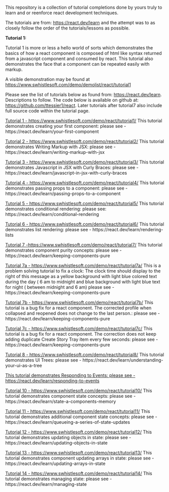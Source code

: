 This repository is a collection of tutorial completions done by yours truly to learn and or reenforce react development techniques.

The tutorials are from: https://react.dev/learn and the attempt was to as closely follow the order of the tutorials/lessons as possible.

<b>Tutorial 1:</b>
<p>Tutorial 1 is more or less a hello world of sorts which demonstrates the basics of how a react component is composed of html like syntax returned from a javascript component and consumed by react. This tutorial also demonstrates the face that a component can be repeated easily with markup.

A visible demonstration may be found at https://www.swhistlesoft.com/demo/demolist/react/tutorial1
</p>

Please see the list of tutorials below as found from: https://react.dev/learn. Descriptions to follow. The code below is available on github at: https://github.com/ttessier1/react. Later tutorials after tutorial7 also include full source code within the tutorial page.

<p>
<a href="https://www.swhistlesoft.com/demo/react/tutorial1/" title="https://www.swhistlesoft.com/demo/react/tutorial1/">Tutorial 1 - https://www.swhistlesoft.com/demo/react/tutorial1/</a>
This tutorial demonstrates creating your first component: please see - https://react.dev/learn/your-first-component
</p>

<p>
<a href="https://www.swhistlesoft.com/demo/react/tutorial2/" title="https://www.swhistlesoft.com/demo/react/tutorial2/">Tutorial 2 - https://www.swhistlesoft.com/demo/react/tutorial2/</a>
This tutorial demonstrates Writing Markup with JSX: please see - https://react.dev/learn/writing-markup-with-jsx
</p>
<p>
<a href="https://www.swhistlesoft.com/demo/react/tutorial3/" title="https://www.swhistlesoft.com/demo/react/tutorial3/">Tutorial 3 - https://www.swhistlesoft.com/demo/react/tutorial3/</a>
This tutorial demonstrates Javascript in JSX with Curly Braces: please see - https://react.dev/learn/javascript-in-jsx-with-curly-braces
</p>
<p>
<a href="https://www.swhistlesoft.com/demo/react/tutorial4/" title="https://www.swhistlesoft.com/demo/react/tutorial4/">Tutorial 4 - https://www.swhistlesoft.com/demo/react/tutorial4/</a>
This tutorial demonstrates passing props to a component: please see - https://react.dev/learn/passing-props-to-a-component
</p>

<p>
<a href="https://www.swhistlesoft.com/demo/react/tutorial5/" title="https://www.swhistlesoft.com/demo/react/tutorial5/">Tutorial 5 - https://www.swhistlesoft.com/demo/react/tutorial5/</a>
This tutorial demonstrates conditional rendering: please see: https://react.dev/learn/conditional-rendering
</p>
<p>
<a href="https://www.swhistlesoft.com/demo/react/tutorial6/" title="https://www.swhistlesoft.com/demo/react/tutorial6/">Tutorial 6 - https://www.swhistlesoft.com/demo/react/tutorial6/</a>
This tutorial demonstrates list rendering: please see - https://react.dev/learn/rendering-lists
</p>
<p>
<a href="https://www.swhistlesoft.com/demo/react/tutorial7/" title="https://www.swhistlesoft.com/demo/react/tutorial7/">Tutorial 7 -https://www.swhistlesoft.com/demo/react/tutorial7/</a>
This tutorial demonstrates component purity concepts: please see - https://react.dev/learn/keeping-components-pure
</p>
<p>
<a href="https://www.swhistlesoft.com/demo/react/tutorial7a/" title="https://www.swhistlesoft.com/demo/react/tutorial7a/">Tutorial 7a - https://www.swhistlesoft.com/demo/react/tutorial7a/</a>
This is a problem solving tutorial to fix a clock: The clock time should display to the right of this message as a yellow background with light blue colored text during the day ( 6 am to midnight and blue background with light blue text for night ( between midnight and 6 am) please see - https://react.dev/learn/keeping-components-pure
</p>
<p>
<a href="https://www.swhistlesoft.com/demo/react/tutorial7b/" title="https://www.swhistlesoft.com/demo/react/tutorial7b/">Tutorial 7b - https://www.swhistlesoft.com/demo/react/tutorial7b/</a>
This tutorial is a bug fix for a react component. The corrected profile when collapsed and reopened does not change to the last person.: please see - https://react.dev/learn/keeping-components-pure
</p>
<p>
<a href="https://www.swhistlesoft.com/demo/react/tutorial7c/" title="https://www.swhistlesoft.com/demo/react/tutorial7c/">Tutorial 7c - https://www.swhistlesoft.com/demo/react/tutorial7c/</a>
This tutorial is a bug fix for a react component. The correction does not keep adding duplicate Create Story Tray item every few seconds: please see - https://react.dev/learn/keeping-components-pure
</p>
<p>
<a href="https://www.swhistlesoft.com/demo/react/tutorial8/" title="https://www.swhistlesoft.com/demo/react/tutorial8/">Tutorial 8 - https://www.swhistlesoft.com/demo/react/tutorial8/</a>
This tutorial demonstrates UI Trees: please see - https://react.dev/learn/understanding-your-ui-as-a-tree
</p>
<p>
  <a href="https://www.swhistlesoft.com/demo/react/tutorial9/" title="https://www.swhistlesoft.com/demo/react/tutorial9/"Tutorial 9 - https://www.swhistlesoft.com/demo/react/tutorial9/</a>
This tutorial demonstrates Responding to Events: please see - https://react.dev/learn/responding-to-events
</p>
<p>
<a href="https://www.swhistlesoft.com/demo/react/tutorial10/" title="https://www.swhistlesoft.com/demo/react/tutorial10/">Tutorial 10 - https://www.swhistlesoft.com/demo/react/tutorial10/</a>
This tutorial demonstrates component state concepts: please see - https://react.dev/learn/state-a-components-memory
</p>
<p>
<a href="https://www.swhistlesoft.com/demo/react/tutorial11/" title="https://www.swhistlesoft.com/demo/react/tutorial11/">Tutorial 11 - https://www.swhistlesoft.com/demo/react/tutorial11/</a>
This tutorial demonstrates additional component state concepts: please see - https://react.dev/learn/queueing-a-series-of-state-updates
</p>
<p>
<a href="https://www.swhistlesoft.com/demo/react/tutorial11/" title="https://www.swhistlesoft.com/demo/react/tutorial12/">Tutorial 12 - https://www.swhistlesoft.com/demo/react/tutorial12/</a>
This tutorial demonstrates updating objects in state: please see - https://react.dev/learn/updating-objects-in-state
</p>
<p>
<a href="https://www.swhistlesoft.com/demo/react/tutorial13/" title="https://www.swhistlesoft.com/demo/react/tutorial13/">Tutorial 13 - https://www.swhistlesoft.com/demo/react/tutorial13/</a>
This tutorial demonstrates component updating arrays in state: please see - https://react.dev/learn/updating-arrays-in-state
</p>
<p>
<a href="https://www.swhistlesoft.com/demo/react/tutorial14/" title="https://www.swhistlesoft.com/demo/react/tutorial14/">Tutorial 14 - https://www.swhistlesoft.com/demo/react/tutorial14/</a>
This tutorial demonstrates managing state: please see - https://react.dev/learn/managing-state
</p>
